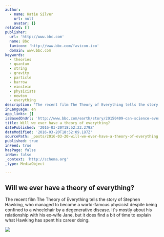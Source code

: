 ```yaml
---
author:
  - name: Katie Silver
    url: null
    avatar: {}
related: []
publisher:
  url: 'http://www.bbc.com'
  name: Bbc
  favicon: 'http://www.bbc.com/favicon.ico'
  domain: www.bbc.com
keywords:
  - theories
  - quantum
  - string
  - gravity
  - particle
  - barrow
  - einstein
  - physicists
  - newton
  - everything
description: "The recent film The Theory of Everything tells the story of Stephen Hawking, who managed to become a world-famous physicist despite being confined to a wheelchair by a degenerative disease. It's mostly about his relationship with his ex-wife Jane, but it does find a bit of time to explain what Hawking has spent his career doing."
inLanguage: en
app_links: []
isBasedOnUrl: 'http://www.bbc.com/earth/story/20150409-can-science-ever-explain-everything'
title: Will we ever have a theory of everything?
datePublished: '2016-03-20T18:52:22.279Z'
dateModified: '2016-03-20T18:52:09.187Z'
sourcePath: _posts/2016-03-20-will-we-ever-have-a-theory-of-everything.md
published: true
inFeed: true
hasPage: false
inNav: false
_context: 'http://schema.org'
_type: MediaObject

---
```

<article style=""><h1>Will we ever have a theory of everything?</h1><p>The recent film The Theory of Everything tells the story of Stephen Hawking, who managed to become a world-famous physicist despite being confined to a wheelchair by a degenerative disease. It's mostly about his relationship with his ex-wife Jane, but it does find a bit of time to explain what Hawking has spent his career doing.</p><img src="http://ichef.bbci.co.uk/wwfeatures/624_351/images/live/p0/2n/pq/p02npqhq.jpg" /></article>